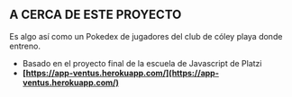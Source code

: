 ## A CERCA DE ESTE PROYECTO

Es algo así como un Pokedex de jugadores del club de cóley playa donde entreno.
  - Basado en el proyecto final de la escuela de Javascript de Platzi
  - **[https://app-ventus.herokuapp.com/](https://app-ventus.herokuapp.com/)**
